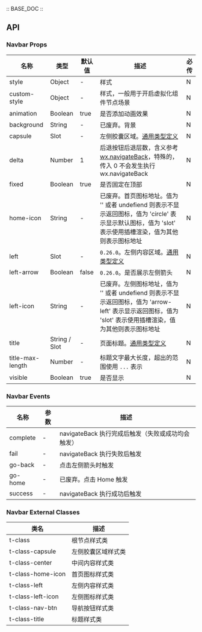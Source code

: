 :: BASE_DOC ::

## API

### Navbar Props

名称 | 类型 | 默认值 | 描述 | 必传
-- | -- | -- | -- | --
style | Object | - | 样式 | N
custom-style | Object | - | 样式，一般用于开启虚拟化组件节点场景 | N
animation | Boolean | true | 是否添加动画效果 | N
background | String | - | 已废弃。背景 | N
capsule | Slot | - | 左侧胶囊区域。[通用类型定义](https://github.com/Tencent/tdesign-miniprogram/blob/develop/src/common/common.ts) | N
delta | Number | 1 | 后退按钮后退层数，含义参考 [wx.navigateBack](https://developers.weixin.qq.com/miniprogram/dev/api/route/wx.navigateBack.html)，特殊的，传入 0 不会发生执行 wx.navigateBack | N
fixed | Boolean | true | 是否固定在顶部 | N
home-icon | String | - | 已废弃。首页图标地址。值为 '' 或者 undefiend 则表示不显示返回图标，值为 'circle' 表示显示默认图标，值为 'slot' 表示使用插槽渲染，值为其他则表示图标地址 | N
left | Slot | - | `0.26.0`。左侧内容区域。[通用类型定义](https://github.com/Tencent/tdesign-miniprogram/blob/develop/src/common/common.ts) | N
left-arrow | Boolean | false | `0.26.0`。是否展示左侧箭头 | N
left-icon | String | - | 已废弃。左侧图标地址，值为 '' 或者 undefiend 则表示不显示返回图标，值为 'arrow-left' 表示显示返回图标，值为 'slot' 表示使用插槽渲染，值为其他则表示图标地址 | N
title | String / Slot | - | 页面标题。[通用类型定义](https://github.com/Tencent/tdesign-miniprogram/blob/develop/src/common/common.ts) | N
title-max-length | Number | - | 标题文字最大长度，超出的范围使用 `...` 表示 | N
visible | Boolean | true | 是否显示 | N

### Navbar Events

名称 | 参数 | 描述
-- | -- | --
complete | \- | navigateBack 执行完成后触发（失败或成功均会触发）
fail | \- | navigateBack 执行失败后触发
go-back | \- | 点击左侧箭头时触发
go-home | \- | 已废弃。点击 Home 触发
success | \- | navigateBack 执行成功后触发
### Navbar External Classes

类名 | 描述
-- | --
t-class | 根节点样式类
t-class-capsule | 左侧胶囊区域样式类
t-class-center | 中间内容样式类
t-class-home-icon | 首页图标样式类
t-class-left | 左侧内容样式类
t-class-left-icon | 左侧图标样式类
t-class-nav-btn | 导航按钮样式类
t-class-title | 标题样式类
